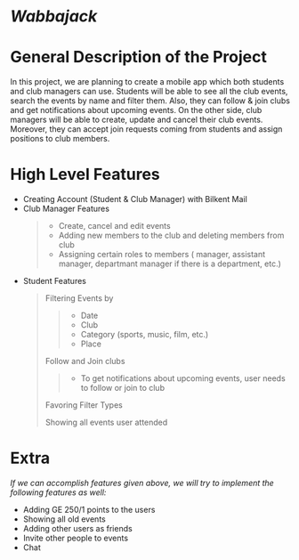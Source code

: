 # ***Wabbajack***

# **General Description of the Project**
In this project, we are planning to create a mobile app which both students and club managers can use. Students will be able to see all the club events, search the events by name and filter them. Also, they can follow & join clubs and get notifications about upcoming events. On the other side, club managers will be able to create, update and cancel  their club events. Moreover, they can accept join requests coming from students and assign positions to club members.


# **High Level Features**
* Creating Account (Student & Club Manager) with Bilkent Mail
* Club Manager Features 
  > * Create, cancel and edit events
  > * Adding new members to the club and deleting members from club
  > * Assigning certain roles to members ( manager, assistant manager, departmant manager if there is a department, etc.)
* Student Features
  > Filtering Events by
  > >* Date 
  > >* Club 
  > >* Category (sports, music, film, etc.)
  > >* Place
  > > 
  > Follow and Join clubs
  > >* To get notifications about upcoming events, user needs to follow or join to club
  > > 
  > Favoring Filter Types
  > >
  > Showing all events user attended

# **Extra**
  *If we can accomplish features given above, we will try to implement the following features as well:*
* Adding GE 250/1 points to the users
* Showing all old events
* Adding other users as friends
* Invite other people to events
* Chat

